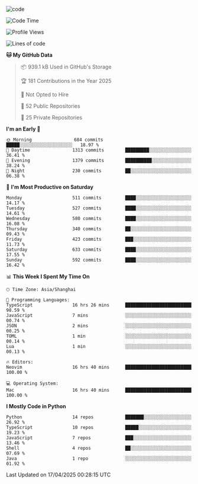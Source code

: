 
<!--
**liuyaanng/liuyaanng** is a ✨ _special_ ✨ repository because its `README.md` (this file) appears on your GitHub profile.

Here are some ideas to get you started:

- 🔭 I’m currently working on ...
- 🌱 I’m currently learning ...
- 👯 I’m looking to collaborate on ...
- 🤔 I’m looking for help with ...
- 💬 Ask me about ...
- 📫 How to reach me: ...
- 😄 Pronouns: ...
- ⚡ Fun fact: ...
-->


![code](https://cdn.jsdelivr.net/gh/liuyaanng/liuyaanng@1.0/code.gif) 

<!--START_SECTION:waka-->
![Code Time](http://img.shields.io/badge/Code%20Time-1%2C359%20hrs%202%20mins-blue)

![Profile Views](http://img.shields.io/badge/Profile%20Views-0-blue)

![Lines of code](https://img.shields.io/badge/From%20Hello%20World%20I%27ve%20Written-21.0%20million%20lines%20of%20code-blue)

**🐱 My GitHub Data** 

> 📦 939.1 kB Used in GitHub's Storage 
 > 
> 🏆 181 Contributions in the Year 2025
 > 
> 🚫 Not Opted to Hire
 > 
> 📜 52 Public Repositories 
 > 
> 🔑 25 Private Repositories 
 > 
**I'm an Early 🐤** 

```text
🌞 Morning                684 commits         █████░░░░░░░░░░░░░░░░░░░░   18.97 % 
🌆 Daytime                1313 commits        █████████░░░░░░░░░░░░░░░░   36.41 % 
🌃 Evening                1379 commits        ██████████░░░░░░░░░░░░░░░   38.24 % 
🌙 Night                  230 commits         ██░░░░░░░░░░░░░░░░░░░░░░░   06.38 % 
```
📅 **I'm Most Productive on Saturday** 

```text
Monday                   511 commits         ████░░░░░░░░░░░░░░░░░░░░░   14.17 % 
Tuesday                  527 commits         ████░░░░░░░░░░░░░░░░░░░░░   14.61 % 
Wednesday                580 commits         ████░░░░░░░░░░░░░░░░░░░░░   16.08 % 
Thursday                 340 commits         ██░░░░░░░░░░░░░░░░░░░░░░░   09.43 % 
Friday                   423 commits         ███░░░░░░░░░░░░░░░░░░░░░░   11.73 % 
Saturday                 633 commits         ████░░░░░░░░░░░░░░░░░░░░░   17.55 % 
Sunday                   592 commits         ████░░░░░░░░░░░░░░░░░░░░░   16.42 % 
```


📊 **This Week I Spent My Time On** 

```text
🕑︎ Time Zone: Asia/Shanghai

💬 Programming Languages: 
TypeScript               16 hrs 26 mins      █████████████████████████   98.59 % 
JavaScript               7 mins              ░░░░░░░░░░░░░░░░░░░░░░░░░   00.74 % 
JSON                     2 mins              ░░░░░░░░░░░░░░░░░░░░░░░░░   00.25 % 
TOML                     1 min               ░░░░░░░░░░░░░░░░░░░░░░░░░   00.14 % 
Lua                      1 min               ░░░░░░░░░░░░░░░░░░░░░░░░░   00.13 % 

🔥 Editors: 
Neovim                   16 hrs 40 mins      █████████████████████████   100.00 % 

💻 Operating System: 
Mac                      16 hrs 40 mins      █████████████████████████   100.00 % 
```

**I Mostly Code in Python** 

```text
Python                   14 repos            ███████░░░░░░░░░░░░░░░░░░   26.92 % 
TypeScript               10 repos            █████░░░░░░░░░░░░░░░░░░░░   19.23 % 
JavaScript               7 repos             ███░░░░░░░░░░░░░░░░░░░░░░   13.46 % 
Shell                    4 repos             ██░░░░░░░░░░░░░░░░░░░░░░░   07.69 % 
Java                     1 repo              ░░░░░░░░░░░░░░░░░░░░░░░░░   01.92 % 
```




 Last Updated on 17/04/2025 00:28:15 UTC
<!--END_SECTION:waka-->
